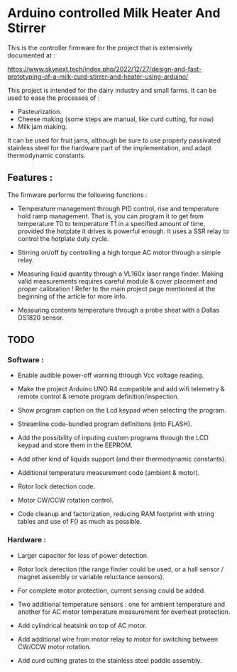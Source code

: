 
# Arduino controlled Milk Heater And Stirrer

This is the controller firmware for the project that is extensively documented at :

https://www.skynext.tech/index.php/2022/12/27/design-and-fast-prototyping-of-a-milk-curd-stirrer-and-heater-using-arduino/

This project is intended for the dairy industry and small farms.
It can be used to ease the processes of :

- Pasteurization.
- Cheese making (some steps are manual, like curd cutting, for now)
- Milk jam making.

It can be used for fruit jams, although be sure to use properly
passivated stainless steel for the hardware part of the implementation, and adapt thermodynamic constants.


## Features :

The firmware performs the following functions :

- Temperature management through PID control, rise and temperature
hold ramp management. That is, you can program it to get from temperature T0 to temperature T1 in a specified amount of time, provided the hotplate it drives is powerful enough. It uses a SSR relay to control the hotplate duty cycle.

- Stirring on/off by controlling a high torque AC motor through a simple relay.

- Measuring liquid quantity through a VL160x laser range finder. Making valid measurements requires careful module & cover placement and proper calibration ! Refer to the main project page mentioned at the beginning of the article for more info.

- Measuring contents temperature through a probe sheat with a Dallas DS1820 sensor.


## TODO


### Software :

- Enable audible power-off warning through Vcc voltage reading.
- Make the project Arduino UNO R4 compatible and add wifi telemetry & remote control & remote program definition/inspection.
- Show program caption on the Lcd keypad when selecting the program.
- Streamline code-bundled program definitions (into FLASH).
- Add the possibility of inputing custom programs through the LCD keypad and store them in the EEPROM.
- Add other kind of liquids support (and their thermodynamic constants).
- Additional temperature measurement code (ambient & motor).
- Rotor lock detection code.
- Motor CW/CCW rotation control.

- Code cleanup and factorization, reducing RAM footprint with string tables and use of F() as much as possible.



### Hardware :

- Larger capacitor for loss of power detection.
- Rotor lock detection (the range finder could be used, or a hall sensor / magnet assembly or variable reluctance sensors).
- For complete motor protection, current sensing could be added.

- Two additional temperature sensors : one for ambient temperature and another for AC motor temperature measurement for overheat protection.
- Add cylindrical heatsink on top of AC motor.
- Add additional wire from motor relay to motor for switching between CW/CCW motor rotation.
- Add curd cutting grates to the stainless steel paddle assembly.
